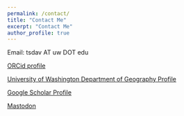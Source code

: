 ```yaml
---
permalink: /contact/
title: "Contact Me"
excerpt: "Contact Me"
author_profile: true
---
```


Email: tsdav AT uw DOT edu

[ORCid profile](https://orcid.org/0000-0002-0681-8204)

[University of Washington Department of Geography Profile](https://geography.washington.edu/people/theodore-davenport)

[Google Scholar Profile](https://scholar.google.com/citations?user=wlBQ19AAAAAJ&hl=en)

<a rel="me" href="https://sciences.social/@tsdav">Mastodon</a>
